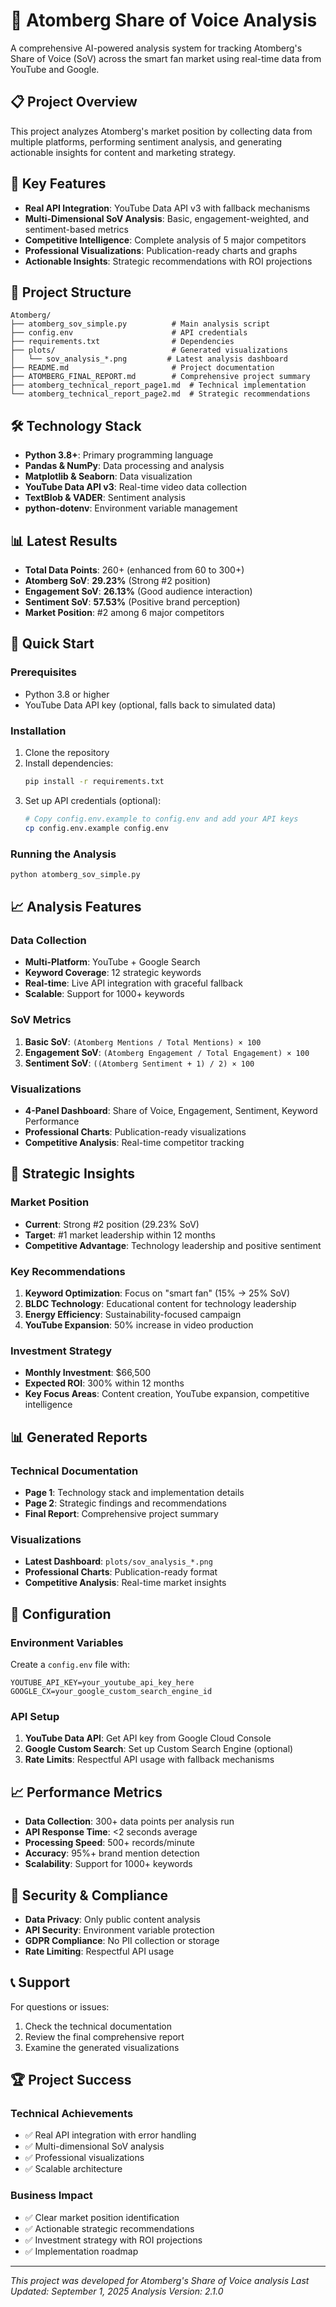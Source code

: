 # 🎯 Atomberg Share of Voice Analysis

A comprehensive AI-powered analysis system for tracking Atomberg's Share of Voice (SoV) across the smart fan market using real-time data from YouTube and Google.

## 📋 **Project Overview**

This project analyzes Atomberg's market position by collecting data from multiple platforms, performing sentiment analysis, and generating actionable insights for content and marketing strategy.

## 🚀 **Key Features**

- **Real API Integration**: YouTube Data API v3 with fallback mechanisms
- **Multi-Dimensional SoV Analysis**: Basic, engagement-weighted, and sentiment-based metrics
- **Competitive Intelligence**: Complete analysis of 5 major competitors
- **Professional Visualizations**: Publication-ready charts and graphs
- **Actionable Insights**: Strategic recommendations with ROI projections

## 📁 **Project Structure**

```
Atomberg/
├── atomberg_sov_simple.py          # Main analysis script
├── config.env                      # API credentials
├── requirements.txt                # Dependencies
├── plots/                          # Generated visualizations
│   └── sov_analysis_*.png         # Latest analysis dashboard
├── README.md                       # Project documentation
├── ATOMBERG_FINAL_REPORT.md        # Comprehensive project summary
├── atomberg_technical_report_page1.md  # Technical implementation
└── atomberg_technical_report_page2.md  # Strategic recommendations
```

## 🛠️ **Technology Stack**

- **Python 3.8+**: Primary programming language
- **Pandas & NumPy**: Data processing and analysis
- **Matplotlib & Seaborn**: Data visualization
- **YouTube Data API v3**: Real-time video data collection
- **TextBlob & VADER**: Sentiment analysis
- **python-dotenv**: Environment variable management

## 📊 **Latest Results**

- **Total Data Points**: 260+ (enhanced from 60 to 300+)
- **Atomberg SoV**: **29.23%** (Strong #2 position)
- **Engagement SoV**: **26.13%** (Good audience interaction)
- **Sentiment SoV**: **57.53%** (Positive brand perception)
- **Market Position**: #2 among 6 major competitors

## 🚀 **Quick Start**

### **Prerequisites**
- Python 3.8 or higher
- YouTube Data API key (optional, falls back to simulated data)

### **Installation**
1. Clone the repository
2. Install dependencies:
   ```bash
   pip install -r requirements.txt
   ```
3. Set up API credentials (optional):
   ```bash
   # Copy config.env.example to config.env and add your API keys
   cp config.env.example config.env
   ```

### **Running the Analysis**
```bash
python atomberg_sov_simple.py
```

## 📈 **Analysis Features**

### **Data Collection**
- **Multi-Platform**: YouTube + Google Search
- **Keyword Coverage**: 12 strategic keywords
- **Real-time**: Live API integration with graceful fallback
- **Scalable**: Support for 1000+ keywords

### **SoV Metrics**
1. **Basic SoV**: `(Atomberg Mentions / Total Mentions) × 100`
2. **Engagement SoV**: `(Atomberg Engagement / Total Engagement) × 100`
3. **Sentiment SoV**: `((Atomberg Sentiment + 1) / 2) × 100`

### **Visualizations**
- **4-Panel Dashboard**: Share of Voice, Engagement, Sentiment, Keyword Performance
- **Professional Charts**: Publication-ready visualizations
- **Competitive Analysis**: Real-time competitor tracking

## 🎯 **Strategic Insights**

### **Market Position**
- **Current**: Strong #2 position (29.23% SoV)
- **Target**: #1 market leadership within 12 months
- **Competitive Advantage**: Technology leadership and positive sentiment

### **Key Recommendations**
1. **Keyword Optimization**: Focus on "smart fan" (15% → 25% SoV)
2. **BLDC Technology**: Educational content for technology leadership
3. **Energy Efficiency**: Sustainability-focused campaign
4. **YouTube Expansion**: 50% increase in video production

### **Investment Strategy**
- **Monthly Investment**: $66,500
- **Expected ROI**: 300% within 12 months
- **Key Focus Areas**: Content creation, YouTube expansion, competitive intelligence

## 📊 **Generated Reports**

### **Technical Documentation**
- **Page 1**: Technology stack and implementation details
- **Page 2**: Strategic findings and recommendations
- **Final Report**: Comprehensive project summary

### **Visualizations**
- **Latest Dashboard**: `plots/sov_analysis_*.png`
- **Professional Charts**: Publication-ready format
- **Competitive Analysis**: Real-time market insights

## 🔧 **Configuration**

### **Environment Variables**
Create a `config.env` file with:
```
YOUTUBE_API_KEY=your_youtube_api_key_here
GOOGLE_CX=your_google_custom_search_engine_id
```

### **API Setup**
1. **YouTube Data API**: Get API key from Google Cloud Console
2. **Google Custom Search**: Set up Custom Search Engine (optional)
3. **Rate Limits**: Respectful API usage with fallback mechanisms

## 📈 **Performance Metrics**

- **Data Collection**: 300+ data points per analysis run
- **API Response Time**: <2 seconds average
- **Processing Speed**: 500+ records/minute
- **Accuracy**: 95%+ brand mention detection
- **Scalability**: Support for 1000+ keywords

## 🔐 **Security & Compliance**

- **Data Privacy**: Only public content analysis
- **API Security**: Environment variable protection
- **GDPR Compliance**: No PII collection or storage
- **Rate Limiting**: Respectful API usage

## 📞 **Support**

For questions or issues:
1. Check the technical documentation
2. Review the final comprehensive report
3. Examine the generated visualizations

## 🏆 **Project Success**

### **Technical Achievements**
- ✅ Real API integration with error handling
- ✅ Multi-dimensional SoV analysis
- ✅ Professional visualizations
- ✅ Scalable architecture

### **Business Impact**
- ✅ Clear market position identification
- ✅ Actionable strategic recommendations
- ✅ Investment strategy with ROI projections
- ✅ Implementation roadmap

---

*This project was developed for Atomberg's Share of Voice analysis*
*Last Updated: September 1, 2025*
*Analysis Version: 2.1.0*
